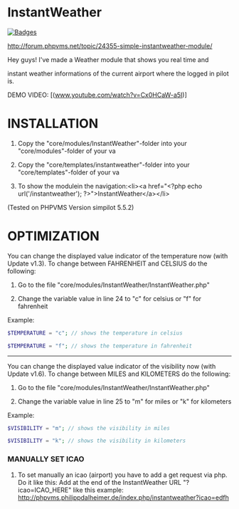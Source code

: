 # InstantWeather
[![Badges](http://img.shields.io/:Version-1.8-fe7d37.svg)](https://github.com/Karamellwuerfel/InstantWeather)

http://forum.phpvms.net/topic/24355-simple-instantweather-module/

Hey guys! I've made a Weather module that shows you real time and 

instant weather informations of the current airport where the logged in pilot is.

DEMO VIDEO: [(www.youtube.com/watch?v=Cx0HCaW-a5I)]

# INSTALLATION

1. Copy the "core/modules/InstantWeather"-folder into your "core/modules"-folder of your va

2. Copy the "core/templates/instantweather"-folder into your "core/templates"-folder of your va

3. To show the modulein the navigation:&lt;li&gt;&lt;a href="&lt;?php echo url('/instantweather'); ?&gt;"&gt;InstantWeather&lt;/a&gt;&lt;/li&gt;


(Tested on PHPVMS Version simpilot 5.5.2)

# OPTIMIZATION

You can change the displayed value indicator of the temperature now (with Update v1.3).
To change between FAHRENHEIT and CELSIUS do the following:

1. Go to the file "core/modules/InstantWeather/InstantWeather.php"

2. Change the variable value in line 24 to "c" for celsius or "f" for fahrenheit

Example:

```PHP
$TEMPERATURE = "c"; // shows the temperature in celsius
```

```PHP
$TEMPERATURE = "f"; // shows the temperature in fahrenheit
```

---

You can change the displayed value indicator of the visibility now (with Update v1.6).
To change between MILES and KILOMETERS do the following:

1. Go to the file "core/modules/InstantWeather/InstantWeather.php"

2. Change the variable value in line 25 to "m" for miles or "k" for kilometers

Example:

```PHP
$VISIBILITY = "m"; // shows the visibility in miles
```

```PHP
$VISIBILITY = "k"; // shows the visibility in kilometers
```

### MANUALLY SET ICAO

1. To set manually an icao (airport) you have to add a get request via php. Do it like this:
   Add at the end of the InstantWeather URL "?icao=ICAO_HERE" like this example: http://phpvms.philippdalheimer.de/index.php/instantweather?icao=edfh
